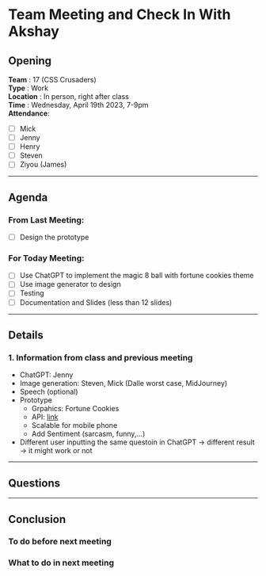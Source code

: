 # Team Meeting and Check In With Akshay 

## Opening 
**Team** : 17 (CSS Crusaders) <br>
**Type** : Work  <br>
**Location** : In person, right after class <br>
**Time** : Wednesday, April 19th 2023, 7-9pm <br>
**Attendance**: 
- [ ] Mick
- [ ] Jenny
- [ ] Henry
- [ ] Steven
- [ ] Ziyou (James)

---
## Agenda

### From Last Meeting: 
- [ ] Design the prototype 

### For Today Meeting:
- [ ] Use ChatGPT to implement the magic 8 ball with fortune cookies theme
- [ ] Use image generator to design
- [ ] Testing
- [ ] Documentation and Slides (less than 12 slides)

---

## Details

### 1. Information from class and previous meeting
- ChatGPT: Jenny
- Image generation: Steven, Mick (Dalle worst case, MidJourney)
- Speech (optional)
- Prototype 
  - Grpahics: Fortune Cookies
  - API: [link](https://www.eightballapi.com/#demo)
  - Scalable for mobile phone
  - Add Sentiment (sarcasm, funny,...)
- Different user inputting the same questoin in ChatGPT -> different result -> it might work or not 



  
---
## Questions

---
## Conclusion 

### To do before next meeting


### What to do in next meeting 


   







